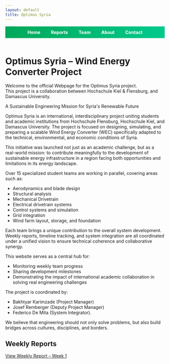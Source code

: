 ```yaml
---
layout: default
title: Optimus Syria
---
```



<!-- Top Navigation -->
<div style="text-align:center; background:linear-gradient(90deg, #00a859, #00c98d); padding:10px;">
  <a href="index.html" style="color:white; margin:0 15px; font-weight:bold; text-decoration:none;">Home</a>
  <a href="week1.html" style="color:white; margin:0 15px; font-weight:bold; text-decoration:none;">Reports</a>
  <a href="team.html" style="color:white; margin:0 15px; font-weight:bold; text-decoration:none;">Team</a>
  <a href="about.html" style="color:white; margin:0 15px; font-weight:bold; text-decoration:none;">About</a>
  <a href="contact.html" style="color:white; margin:0 15px; font-weight:bold; text-decoration:none;">Contact</a>
</div>

<br>

<link rel="stylesheet" href="assets/style.css">

# Optimus Syria – Wind Energy Converter Project

Welcome to the official Webpage for the Optimus Syria project.  
This project is a collaboration between Hochschule Kiel & Flensburg, and Damascus University.

A Sustainable Engineering Mission for Syria's Renewable Future

Optimus Syria is an international, interdisciplinary project uniting students and academic institutions from Hochschule Flensburg, Hochschule Kiel, and Damascus University. The project is focused on designing, simulating, and preparing a scalable Wind Energy Converter (WEC) specifically adapted to the technical, environmental, and economic conditions of Syria.

This initiative was launched not just as an academic challenge, but as a real-world mission: to contribute meaningfully to the development of sustainable energy infrastructure in a region facing both opportunities and limitations in its energy landscape.

Over 15 specialized student teams are working in parallel, covering areas such as:
- Aerodynamics and blade design
- Structural analysis
- Mechanical Drivetrain
- Electrical drivetrain systems
- Control systems and simulation
- Grid integration
- Wind farm layout, storage, and foundation

Each team brings a unique contribution to the overall system development. Weekly reports, timeline tracking, and system integration are all coordinated under a unified vision to ensure technical coherence and collaborative synergy.

This website serves as a central hub for:
- Monitoring weekly team progress
- Sharing development milestones
- Demonstrating the impact of international academic collaboration in solving real engineering challenges

The project is coordinated by:
- Bakhtyar Karimzade (Project Manager)
- Josef Remberger (Deputy Project Manager)
- Federico De Mita (System Integrator).

We believe that engineering should not only solve problems, but also build bridges across cultures, disciplines, and borders.
## Weekly Reports

[View Weekly Report – Week 1](week1)

<style>
footer { display: none; }
</style>
